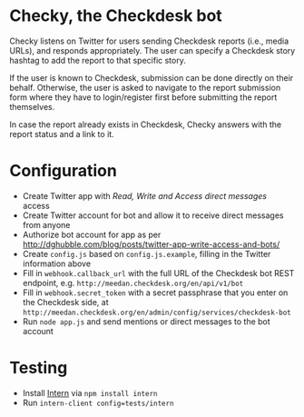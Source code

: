 Checky, the Checkdesk bot
=========================

Checky listens on Twitter for users sending Checkdesk reports (i.e., media URLs), and responds appropriately. The user can specify a Checkdesk story hashtag to add the report to that specific story.

If the user is known to Checkdesk, submission can be done directly on their behalf. Otherwise, the user is asked to navigate to the report submission form where they have to login/register first before submitting the report themselves.

In case the report already exists in Checkdesk, Checky answers with the report status and a link to it.

# Configuration
- Create Twitter app with *Read, Write and Access direct messages* access
- Create Twitter account for bot and allow it to receive direct messages from anyone
- Authorize bot account for app as per http://dghubble.com/blog/posts/twitter-app-write-access-and-bots/
- Create `config.js` based on `config.js.example`, filling in the Twitter information above
- Fill in `webhook.callback_url` with the full URL of the Checkdesk bot REST endpoint, e.g. `http://meedan.checkdesk.org/en/api/v1/bot`
- Fill in `webhook.secret_token` with a secret passphrase that you enter on the Checkdesk side, at `http://meedan.checkdesk.org/en/admin/config/services/checkdesk-bot`
- Run `node app.js` and send mentions or direct messages to the bot account

# Testing
- Install [Intern](https://theintern.github.io/) via `npm install intern`
- Run `intern-client config=tests/intern`
